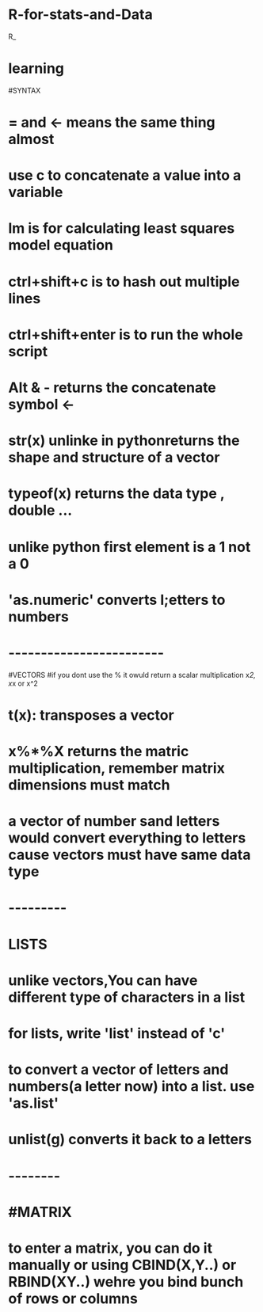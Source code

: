 # R-for-stats-and-Data
R_
# learning 
#SYNTAX
#  = and <- means the same thing almost
# use c to concatenate a value into a variable 
# lm is for calculating least squares model equation
# ctrl+shift+c is to hash out multiple lines
# ctrl+shift+enter is to run the whole script 
# Alt & - returns the concatenate symbol <-
# str(x) unlinke in pythonreturns the shape and structure of a vector
# typeof(x) returns the data type , double ...
# unlike python first element is a 1 not a 0
# 'as.numeric' converts l;etters to numbers
# ------------------------
#VECTORS 
#if you dont use the % it owuld return a scalar multiplication x*2, x*x or x^2 
# t(x): transposes a vector
# x%*%X returns the matric multiplication, remember matrix dimensions must match
# a vector of number sand letters would convert everything to letters cause vectors must have same data type 
# ---------
# LISTS  
# unlike vectors,You can have different type of characters in a list 
# for lists, write 'list' instead of 'c'
# to convert a vector of letters and numbers(a letter now) into a list. use 'as.list'
# unlist(g) converts it back to a letters
# --------
# #MATRIX
# to enter a matrix, you can do it manually or using CBIND(X,Y..) or RBIND(XY..) wehre you bind bunch of rows or columns
#   
